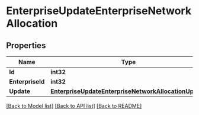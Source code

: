 # EnterpriseUpdateEnterpriseNetworkAllocation

## Properties

Name | Type | Description | Notes
------------ | ------------- | ------------- | -------------
**Id** | **int32** |  | [optional] 
**EnterpriseId** | **int32** |  | [optional] 
**Update** | [**EnterpriseUpdateEnterpriseNetworkAllocationUpdate**](_enterprise_updateEnterpriseNetworkAllocation__update.md) |  | [optional] 

[[Back to Model list]](../README.md#documentation-for-models) [[Back to API list]](../README.md#documentation-for-api-endpoints) [[Back to README]](../README.md)


